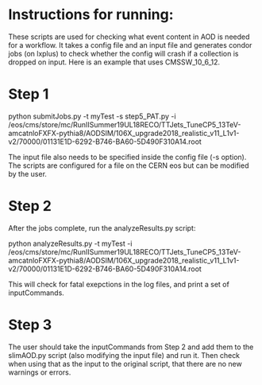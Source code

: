 # Instructions for running:

These scripts are used for checking what event content in AOD is needed for a workflow. It takes a config file and an input file and generates condor jobs (on lxplus) to check whether the config will crash if a collection is dropped on input. Here is an example that uses CMSSW_10_6_12.

# Step 1

python submitJobs.py -t myTest -s step5_PAT.py -i /eos/cms/store/mc/RunIISummer19UL18RECO/TTJets_TuneCP5_13TeV-amcatnloFXFX-pythia8/AODSIM/106X_upgrade2018_realistic_v11_L1v1-v2/70000/01131E1D-6292-B746-BA60-5D490F310A14.root

The input file also needs to be specified inside the config file (-s option). The scripts are configured for a file on the CERN eos but can be modified by the user.

# Step 2

After the jobs complete, run the analyzeResults.py script:

python analyzeResults.py -t myTest -i /eos/cms/store/mc/RunIISummer19UL18RECO/TTJets_TuneCP5_13TeV-amcatnloFXFX-pythia8/AODSIM/106X_upgrade2018_realistic_v11_L1v1-v2/70000/01131E1D-6292-B746-BA60-5D490F310A14.root

This will check for fatal exepctions in the log files, and print a set of inputCommands. 

# Step 3

The user should take the inputCommands from Step 2 and add them to the slimAOD.py script (also modifying the input file) and run it. Then check when using that as the input to the original script, that there are no new warnings or errors.
